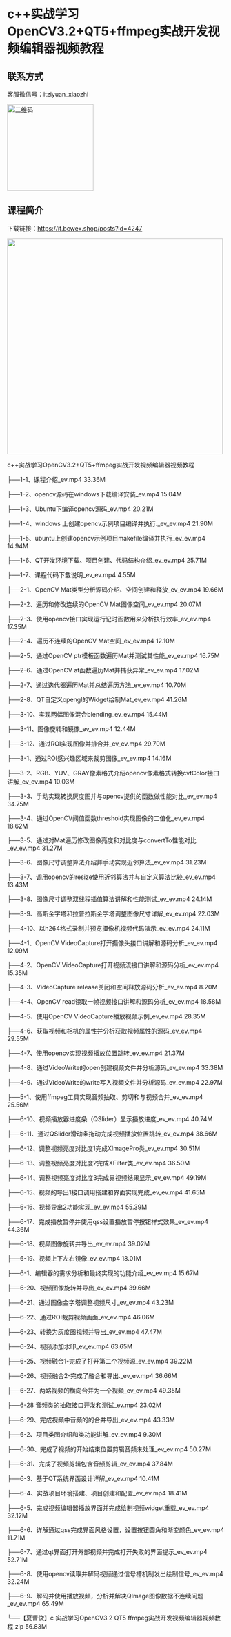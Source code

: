 # c++实战学习OpenCV3.2+QT5+ffmpeg实战开发视频编辑器视频教程

## 联系方式

客服微信号：itziyuan_xiaozhi

<img src="https://ziyuanyun.oss-cn-guangzhou.aliyuncs.com/common/20240614073449/666b82192834a.jpg" width="200" height="200" alt="二维码">

## 课程简介

下载链接：https://it.bcwex.shop/posts?id=4247

<img src="https://ziyuanyun.oss-cn-guangzhou.aliyuncs.com/yun/20240711142048/668f79c07c541.jpg" width="500" alt="">

  

 c++实战学习OpenCV3.2+QT5+ffmpeg实战开发视频编辑器视频教程

 ├──1-1、课程介绍_ev.mp4 33.36M

 ├──1-2、opencv源码在windows下载编译安装_ev.mp4 15.04M

 ├──1-3、Ubuntu下编译opencv源码_ev.mp4 20.21M

 ├──1-4、windows 上创建opencv示例项目编译并执行._ev_ev.mp4 21.90M

 ├──1-5、ubuntu上创建opencv示例项目makefile编译并执行_ev_ev.mp4 14.94M

 ├──1-6、QT开发环境下载、项目创建、代码结构介绍_ev_ev.mp4 25.71M

 ├──1-7、课程代码下载说明_ev_ev.mp4 4.55M

 ├──2-1、OpenCV Mat类型分析源码介绍、空间创建和释放_ev_ev.mp4 19.66M

 ├──2-2、遍历和修改连续的OpenCV Mat图像空间_ev_ev.mp4 20.07M

 ├──2-3、使用opencv接口实现运行记时函数用来分析执行效率_ev_ev.mp4 17.35M

 ├──2-4、遍历不连续的OpenCV Mat空间_ev_ev.mp4 12.10M

 ├──2-5、通过OpenCV ptr模板函数遍历Mat并测试其性能_ev_ev.mp4 16.75M

 ├──2-6、通过OpenCV at函数遍历Mat并捕获异常_ev_ev.mp4 17.02M

 ├──2-7、通过迭代器遍历Mat并总结遍历方法_ev_ev.mp4 10.70M

 ├──2-8、QT自定义opengl的Widget绘制Mat_ev_ev.mp4 41.26M

 ├──3-10、实现两幅图像混合blending_ev_ev.mp4 15.44M

 ├──3-11、图像旋转和镜像_ev_ev.mp4 12.44M

 ├──3-12、通过ROI实现图像并排合并_ev_ev.mp4 29.70M

 ├──3-1、通过ROI感兴趣区域来裁剪图像_ev_ev.mp4 14.16M

 ├──3-2、RGB、YUV、GRAY像素格式介绍opencv像素格式转换cvtColor接口讲解_ev_ev.mp4 10.03M

 ├──3-3、手动实现转换灰度图并与opencv提供的函数做性能对比_ev_ev.mp4 34.75M

 ├──3-4、通过OpenCV阈值函数threshold实现图像的二值化_ev_ev.mp4 18.62M

 ├──3-5、通过对Mat遍历修改图像亮度和对比度与convertTo性能对比_ev_ev.mp4 31.27M

 ├──3-6、图像尺寸调整算法介绍并手动实现近邻算法_ev_ev.mp4 31.23M

 ├──3-7、调用opencv的resize使用近邻算法并与自定义算法比较_ev_ev.mp4 13.43M

 ├──3-8、图像尺寸调整双线程插值算法讲解和性能测试_ev_ev.mp4 24.14M

 ├──3-9、高斯金字塔和拉普拉斯金字塔调整图像尺寸详解_ev_ev.mp4 22.03M

 ├──4-10、以h264格式录制并预览摄像机视频代码演示_ev_ev.mp4 24.11M

 ├──4-1、OpenCV VideoCapture打开摄像头接口讲解和源码分析_ev_ev.mp4 12.09M

 ├──4-2、OpenCV VideoCapture打开视频流接口讲解和源码分析_ev_ev.mp4 15.35M

 ├──4-3、VideoCapture release关闭和空间释放源码分析_ev_ev.mp4 8.20M

 ├──4-4、OpenCV read读取一帧视频接口讲解和源码分析_ev_ev.mp4 18.58M

 ├──4-5、使用OpenCV VideoCapture播放视频示例_ev_ev.mp4 28.35M

 ├──4-6、获取视频和相机的属性并分析获取视频属性的源码_ev_ev.mp4 29.55M

 ├──4-7、使用opencv实现视频播放位置跳转_ev_ev.mp4 21.37M

 ├──4-8、通过VideoWrite的open创建视频文件并分析源码_ev_ev.mp4 33.38M

 ├──4-9、通过VideoWrite的write写入视频文件并分析源码_ev_ev.mp4 22.97M

 ├──5-1、使用ffmpeg工具实现音频抽取、剪切和与视频合并_ev_ev.mp4 25.56M

 ├──6-10、视频播放器进度条（QSlider）显示播放进度_ev_ev.mp4 40.74M

 ├──6-11、通过QSlider滑动条拖动完成视频播放位置跳转_ev_ev.mp4 38.66M

 ├──6-12、调整视频亮度对比度1完成XImagePro类_ev_ev.mp4 30.51M

 ├──6-13、调整视频亮度对比度2完成XFilter类_ev_ev.mp4 36.50M

 ├──6-14、调整视频亮度对比度3完成界视频结果显示_ev_ev.mp4 49.19M

 ├──6-15、视频的导出1接口调用搭建和界面实现完成_ev_ev.mp4 41.65M

 ├──6-16、视频导出2功能实现_ev_ev.mp4 55.39M

 ├──6-17、完成播放暂停并使用qss设置播放暂停按钮样式效果_ev_ev.mp4 44.36M

 ├──6-18、视频图像旋转并导出_ev_ev.mp4 39.02M

 ├──6-19、视频上下左右镜像_ev_ev.mp4 18.01M

 ├──6-1、编辑器的需求分析和最终实现的功能介绍_ev_ev.mp4 15.67M

 ├──6-20、视频图像旋转并导出_ev_ev.mp4 39.66M

 ├──6-21、通过图像金字塔调整视频尺寸_ev_ev.mp4 43.23M

 ├──6-22、通过ROI裁剪视频画面_ev_ev.mp4 46.06M

 ├──6-23、转换为灰度图视频并导出_ev_ev.mp4 47.47M

 ├──6-24、视频添加水印_ev_ev.mp4 63.65M

 ├──6-25、视频融合1-完成了打开第二个视频源_ev_ev.mp4 39.22M

 ├──6-26、视频融合2-完成了融合和导出._ev_ev.mp4 36.66M

 ├──6-27、两路视频的横向合并为一个视频_ev_ev.mp4 49.35M

 ├──6-28 音频类的抽取接口开发和测试_ev.mp4 23.02M

 ├──6-29、完成视频中音频的的合并导出_ev_ev.mp4 43.33M

 ├──6-2、项目类图介绍和类功能讲解_ev_ev.mp4 9.30M

 ├──6-30、完成了视频的开始结束位置剪辑音频未处理_ev_ev.mp4 50.27M

 ├──6-31、完成了视频剪辑包含音频剪辑_ev_ev.mp4 37.84M

 ├──6-3、基于QT系统界面设计详解_ev_ev.mp4 10.41M

 ├──6-4、实战项目环境搭建、项目创建和配置_ev_ev.mp4 18.41M

 ├──6-5、完成视频编辑器播放界面并完成绘制视频widget重载_ev_ev.mp4 32.12M

 ├──6-6、详解通过qss完成界面风格设置，设置按钮圆角和渐变颜色_ev_ev.mp4 11.71M

 ├──6-7、通过qt界面打开外部视频并完成打开失败的界面提示_ev_ev.mp4 52.71M

 ├──6-8、使用opencv读取并解码视频通过信号槽机制发出绘制信号_ev_ev.mp4 32.24M

 ├──6-9、解码并使用播放视频，分析并解决QImage图像数据不连续问题_ev_ev.mp4 65.49M

 └──【夏曹俊】c 实战学习OpenCV3.2 QT5 ffmpeg实战开发视频编辑器视频教程.zip 56.83M

  